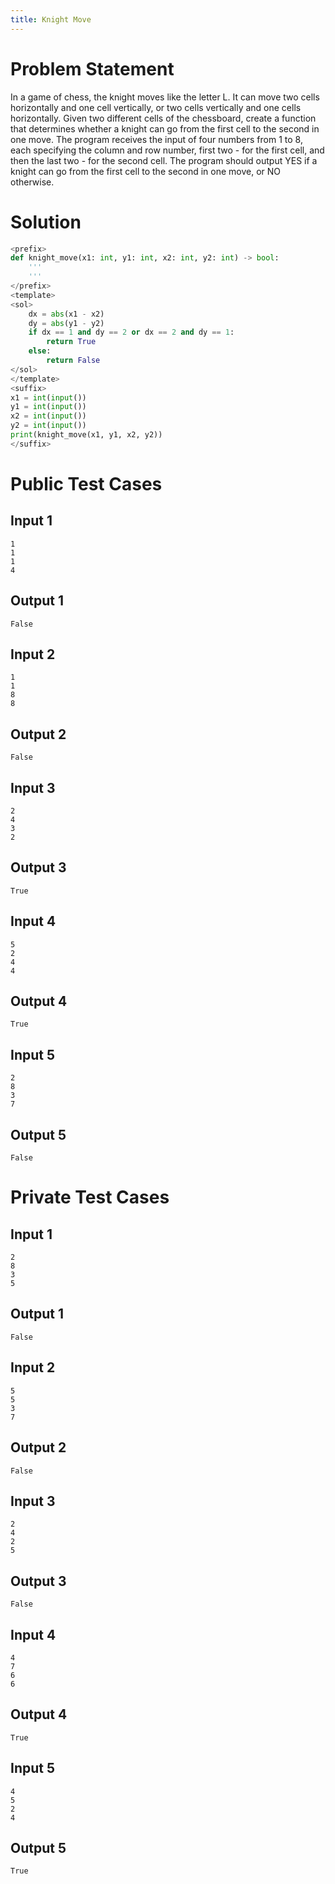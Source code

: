 ```yaml
---
title: Knight Move
---
```


# Problem Statement

In a game of chess, the knight moves like the letter L. It can move two cells horizontally and one cell vertically, or two cells vertically and one cells horizontally. Given two different cells of the chessboard, create a function that determines whether a knight can go from the first cell to the second in one move.
The program receives the input of four numbers from 1 to 8, each specifying the column and row number, first two - for the first cell, and then the last two - for the second cell. The program should output YES if a knight can go from the first cell to the second in one move, or NO otherwise.

# Solution
```python test.py  -r 'python test.py'
<prefix>
def knight_move(x1: int, y1: int, x2: int, y2: int) -> bool:
    '''
    '''
</prefix>
<template>
<sol>
    dx = abs(x1 - x2)
    dy = abs(y1 - y2)
    if dx == 1 and dy == 2 or dx == 2 and dy == 1:
        return True
    else:
        return False
</sol>
</template>
<suffix>
x1 = int(input())
y1 = int(input())
x2 = int(input())
y2 = int(input())
print(knight_move(x1, y1, x2, y2))
</suffix>
```

# Public Test Cases

## Input 1

```
1
1
1
4
```

## Output 1

```
False
```


## Input 2

```
1
1
8
8
```

## Output 2

```
False
```


## Input 3

```
2
4
3
2
```

## Output 3

```
True
```


## Input 4

```
5
2
4
4
```

## Output 4

```
True
```


## Input 5

```
2
8
3
7
```

## Output 5

```
False
```


# Private Test Cases

## Input 1

```
2
8
3
5
```

## Output 1

```
False
```

## Input 2

```
5
5
3
7
```

## Output 2

```
False
```

## Input 3

```
2
4
2
5
```

## Output 3

```
False
```

## Input 4

```
4
7
6
6
```

## Output 4

```
True
```

## Input 5

```
4
5
2
4
```

## Output 5

```
True
```
